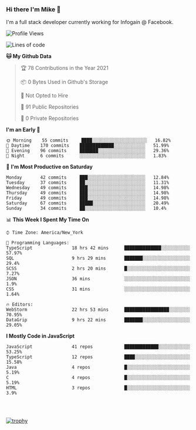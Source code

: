 ### Hi there I'm Mike 👋
I'm a full stack developer currently working for Infogain @ Facebook.

<!--START_SECTION:waka-->
![Profile Views](http://img.shields.io/badge/Profile%20Views-0-blue)

![Lines of code](https://img.shields.io/badge/From%20Hello%20World%20I%27ve%20Written-1.2%20million%20lines%20of%20code-blue)

**🐱 My Github Data** 

> 🏆 78 Contributions in the Year 2021
 > 
> 📦 0 Bytes Used in Github's Storage 
 > 
> 🚫 Not Opted to Hire
 > 
> 📜 91 Public Repositories 
 > 
> 🔑 0 Private Repositories  
 > 
**I'm an Early 🐤** 

```text
🌞 Morning    55 commits     ████░░░░░░░░░░░░░░░░░░░░░   16.82% 
🌆 Daytime    170 commits    █████████████░░░░░░░░░░░░   51.99% 
🌃 Evening    96 commits     ███████░░░░░░░░░░░░░░░░░░   29.36% 
🌙 Night      6 commits      ░░░░░░░░░░░░░░░░░░░░░░░░░   1.83%

```
📅 **I'm Most Productive on Saturday** 

```text
Monday       42 commits     ███░░░░░░░░░░░░░░░░░░░░░░   12.84% 
Tuesday      37 commits     ██░░░░░░░░░░░░░░░░░░░░░░░   11.31% 
Wednesday    49 commits     ███░░░░░░░░░░░░░░░░░░░░░░   14.98% 
Thursday     49 commits     ███░░░░░░░░░░░░░░░░░░░░░░   14.98% 
Friday       49 commits     ███░░░░░░░░░░░░░░░░░░░░░░   14.98% 
Saturday     67 commits     █████░░░░░░░░░░░░░░░░░░░░   20.49% 
Sunday       34 commits     ██░░░░░░░░░░░░░░░░░░░░░░░   10.4%

```


📊 **This Week I Spent My Time On** 

```text
⌚︎ Time Zone: America/New_York

💬 Programming Languages: 
TypeScript               18 hrs 42 mins      ██████████████░░░░░░░░░░░   57.97% 
SQL                      9 hrs 29 mins       ███████░░░░░░░░░░░░░░░░░░   29.4% 
SCSS                     2 hrs 20 mins       █░░░░░░░░░░░░░░░░░░░░░░░░   7.27% 
JSON                     36 mins             ░░░░░░░░░░░░░░░░░░░░░░░░░   1.9% 
CSS                      31 mins             ░░░░░░░░░░░░░░░░░░░░░░░░░   1.64%

🔥 Editors: 
WebStorm                 22 hrs 53 mins      █████████████████░░░░░░░░   70.95% 
DataGrip                 9 hrs 22 mins       ███████░░░░░░░░░░░░░░░░░░   29.05%

```

**I Mostly Code in JavaScript** 

```text
JavaScript               41 repos            █████████████░░░░░░░░░░░░   53.25% 
TypeScript               12 repos            ████░░░░░░░░░░░░░░░░░░░░░   15.58% 
Java                     4 repos             █░░░░░░░░░░░░░░░░░░░░░░░░   5.19% 
C                        4 repos             █░░░░░░░░░░░░░░░░░░░░░░░░   5.19% 
HTML                     3 repos             █░░░░░░░░░░░░░░░░░░░░░░░░   3.9%

```



<!--END_SECTION:waka-->

##### &nbsp;
[![trophy](https://github-profile-trophy.vercel.app/?username=uptonm&theme=dracula)](https://github.com/ryo-ma/github-profile-trophy)

